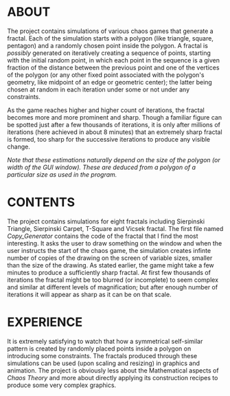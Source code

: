 # ABOUT
The project contains simulations of various chaos games that generate a fractal. Each of the simulation starts with a polygon (like triangle, square, pentagon) and a randomly chosen point inside the polygon. A fractal is *possibly* generated on iteratively creating a sequence of points, starting with the initial random point, in which each point in the sequence is a given fraction of the distance between the previous point and one of the vertices of the polygon (or any other fixed point associated with the polygon's geometry, like midpoint of an edge or geometric center); the latter being chosen at random in each iteration under some or not under any constraints.

As the game reaches higher and higher count of iterations, the fractal becomes more and more prominent and sharp. Though a familiar figure can be spotted just after a few thousands of iterations, it is only after millions of iterations (here achieved in about 8 minutes) that an extremely sharp fractal is formed, too sharp for the successive iterations to produce any visible change.

*Note that these estimations naturally depend on the size of the polygon (or width of the GUI window). These are deduced from a polygon of a particular size as used in the program.*

# CONTENTS
The project contains simulations for eight fractals including Sierpinski Triangle, Sierpinski Carpet, T-Square and Vicsek fractal. The first file named *Copy_Generator* contains the code of the fractal that I find the most interesting. It asks the user to draw something on the window and when the user instructs the start of the chaos game, the simulation creates infinte number of copies of the drawing on the screen of variable sizes, smaller than the size of the drawing. As stated earlier, the game might take a few minutes to produce a sufficiently sharp fractal. At first few thousands of iterations the fractal might be too blurred (or incomplete) to seem complex and similar at different levels of magnification; but after enough number of iterations it will appear as sharp as it can be on that scale.

# EXPERIENCE
It is extremely satisfying to watch that how a symmetrical self-similar pattern is created by randomly placed points inside a polygon on introducing some constraints. The fractals produced through these simulations can be used (upon scaling and resizing) in graphics and animation. The project is obviously less about the Mathematical aspects of *Chaos Theory* and more about directly applying its construction recipes to produce some very complex graphics.

